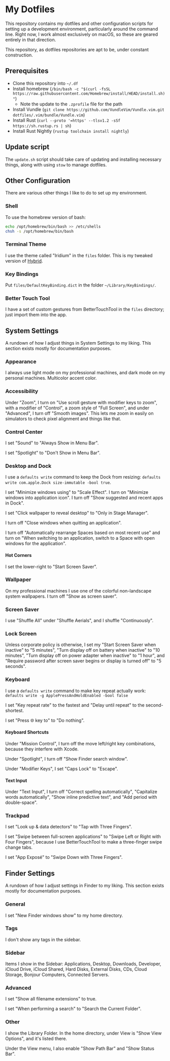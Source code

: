 # My Dotfiles

This repository contains my dotfiles and other configuration scripts for setting up a development environment, particularly around the command line. Right now, I work almost exclusively on macOS, so these are geared entirely in that direction.

This repository, as dotfiles repositories are apt to be, under constant construction.

## Prerequisites

- Clone this repository into `~/.df`
- Install homebrew (`/bin/bash -c "$(curl -fsSL https://raw.githubusercontent.com/Homebrew/install/HEAD/install.sh)"`)
  - Note the update to the `.zprofile` file for the path
- Install Vundle (`git clone https://github.com/VundleVim/Vundle.vim.git dotfiles/.vim/bundle/Vundle.vim`)
- Install Rust (`curl --proto '=https' --tlsv1.2 -sSf https://sh.rustup.rs | sh`)
- Install Rust Nightly (`rustup toolchain install nightly`)

## Update script

The `update.sh` script should take care of updating and installing necessary things, along with using `stow` to manage dotfiles.

## Other Configuration

There are various other things I like to do to set up my environment.

### Shell

To use the homebrew version of bash:

```bash
echo /opt/homebrew/bin/bash >> /etc/shells
chsh -s /opt/homebrew/bin/bash
```

### Terminal Theme

I use the theme called "Iridium" in the `files` folder. This is my tweaked version of [Hybrid](https://github.com/w0ng/vim-hybrid).

### Key Bindings

Put `files/DefaultKeyBinding.dict` in the folder `~/Library/KeyBindings/`.

### Better Touch Tool

I have a set of custom gestures from BetterTouchTool in the `files` directory; just import them into the app.

## System Settings

A rundown of how I adjust things in System Settings to my liking. This section exists mostly for documentation purposes.

### Appearance

I always use light mode on my professional machines, and dark mode on my personal machines. Multicolor accent color.

### Accessibility

Under "Zoom", I turn on "Use scroll gesture with modifier keys to zoom", with a modifier of "Control", a zoom style of "Full Screen", and under "Advanced", I turn off "Smooth images". This lets me zoom in easily on simulators to check pixel alignment and things like that.

### Control Center

I set "Sound" to "Always Show in Menu Bar".

I set "Spotlight" to "Don't Show in Menu Bar".

### Desktop and Dock

I use a `defaults write` command to keep the Dock from resizing: `defaults write com.apple.Dock size-immutable -bool true`.

I set "Minimize windows using" to "Scale Effect". I turn on "Minimize windows into application icon". I turn off "Show suggested and recent apps in Dock".

I set "Click wallpaper to reveal desktop" to "Only in Stage Manager".

I turn off "Close windows when quitting an application".

I turn off "Automatically rearrange Spaces based on most recent use" and turn on "When switching to an application, switch to a Space with open windows for the application".

#### Hot Corners

I set the lower-right to "Start Screen Saver".

### Wallpaper

On my professional machines I use one of the colorful non-landscape system wallpapers. I turn off "Show as screen saver".

### Screen Saver

I use "Shuffle All" under "Shuffle Aerials", and I shuffle "Continuously".

### Lock Screen

Unless corporate policy is otherwise, I set my "Start Screen Saver when inactive" to "5 minutes", "Turn display off on battery when inactive" to "10 minutes", "Turn display off on power adapter when inactive" to "1 hour", and "Require password after screen saver begins or display is turned off" to "5 seconds".

### Keyboard

I use a `defaults write` command to make key repeat actually work: `defaults write -g ApplePressAndHoldEnabled -bool false`

I set "Key repeat rate" to the fastest and "Delay until repeat" to the second-shortest.

I set "Press 🌐 key to" to "Do nothing".

#### Keyboard Shortcuts

Under "Mission Control", I turn off the move left/right key combinations, because they interfere with Xcode.

Under "Spotlight", I turn off "Show Finder search window".

Under "Modifier Keys", I set "Caps Lock" to "Escape".

#### Text Input

Under "Text Input", I turn off "Correct spelling automatically", "Capitalize words automatically", "Show inline predictive text", and "Add period with double-space".

### Trackpad

I set "Look up & data detectors" to "Tap with Three Fingers".

I set "Swipe between full-screen applications" to "Swipe Left or Right with Four Fingers", because I use BetterTouchTool to make a three-finger swipe change tabs.

I set "App Exposé" to "Swipe Down with Three Fingers".

## Finder Settings

A rundown of how I adjust settings in Finder to my liking. This section exists mostly for documentation purposes.

### General

I set "New Finder windows show" to my home directory.

### Tags

I don't show any tags in the sidebar.

### Sidebar

Items I show in the Sidebar: Applications, Desktop, Downloads, Developer, iCloud Drive, iCloud Shared, Hard Disks, External Disks, CDs, Cloud Storage, Bonjour Computers, Connected Servers.

### Advanced

I set "Show all filename extensions" to true.

I set "When performing a search" to "Search the Current Folder".

### Other

I show the Library Folder. In the home directory, under View is "Show View Options", and it's listed there.

Under the View menu, I also enable "Show Path Bar" and "Show Status Bar".
